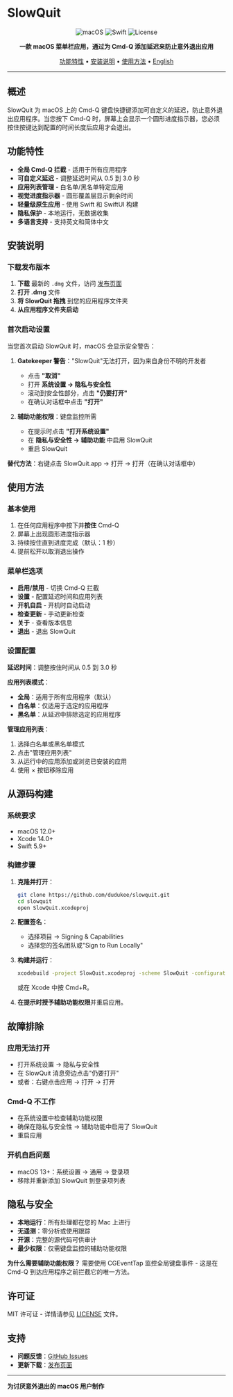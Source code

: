 # SlowQuit

<div align="center">

![macOS](https://img.shields.io/badge/macOS-12.0+-blue.svg)
![Swift](https://img.shields.io/badge/Swift-5.9+-orange.svg)
![License](https://img.shields.io/badge/License-MIT-green.svg)

**一款 macOS 菜单栏应用，通过为 Cmd-Q 添加延迟来防止意外退出应用**

[功能特性](#功能特性) • [安装说明](#安装说明) • [使用方法](#使用方法) • [English](README.md)

</div>

---

## 概述

SlowQuit 为 macOS 上的 Cmd-Q 键盘快捷键添加可自定义的延迟，防止意外退出应用程序。当您按下 Cmd-Q 时，屏幕上会显示一个圆形进度指示器，您必须按住按键达到配置的时间长度后应用才会退出。

## 功能特性

- **全局 Cmd-Q 拦截** - 适用于所有应用程序
- **可自定义延迟** - 调整延迟时间从 0.5 到 3.0 秒
- **应用列表管理** - 白名单/黑名单特定应用
- **视觉进度指示器** - 圆形覆盖层显示剩余时间
- **轻量级原生应用** - 使用 Swift 和 SwiftUI 构建
- **隐私保护** - 本地运行，无数据收集
- **多语言支持** - 支持英文和简体中文

## 安装说明

### 下载发布版本

1. **下载** 最新的 `.dmg` 文件，访问 [发布页面](https://github.com/dudukee/SlowQuit/releases)
2. **打开 .dmg** 文件
3. **将 SlowQuit 拖拽** 到您的应用程序文件夹
4. **从应用程序文件夹启动**

### 首次启动设置

当您首次启动 SlowQuit 时，macOS 会显示安全警告：

1. **Gatekeeper 警告**："SlowQuit"无法打开，因为来自身份不明的开发者
   - 点击 **"取消"**
   - 打开 **系统设置 → 隐私与安全性**
   - 滚动到安全性部分，点击 **"仍要打开"**
   - 在确认对话框中点击 **"打开"**

2. **辅助功能权限**：键盘监控所需
   - 在提示时点击 **"打开系统设置"**
   - 在 **隐私与安全性 → 辅助功能** 中启用 SlowQuit
   - 重启 SlowQuit

**替代方法**：右键点击 SlowQuit.app → 打开 → 打开（在确认对话框中）

## 使用方法

### 基本使用

1. 在任何应用程序中按下并**按住** Cmd-Q
2. 屏幕上出现圆形进度指示器
3. 持续按住直到进度完成（默认：1 秒）
4. 提前松开以取消退出操作

### 菜单栏选项

- **启用/禁用** - 切换 Cmd-Q 拦截
- **设置** - 配置延迟时间和应用列表
- **开机自启** - 开机时自动启动
- **检查更新** - 手动更新检查
- **关于** - 查看版本信息
- **退出** - 退出 SlowQuit

### 设置配置

**延迟时间**：调整按住时间从 0.5 到 3.0 秒

**应用列表模式**：
- **全局**：适用于所有应用程序（默认）
- **白名单**：仅适用于选定的应用程序
- **黑名单**：从延迟中排除选定的应用程序

**管理应用列表**：
1. 选择白名单或黑名单模式
2. 点击"管理应用列表"
3. 从运行中的应用添加或浏览已安装的应用
4. 使用 × 按钮移除应用

## 从源码构建

### 系统要求
- macOS 12.0+
- Xcode 14.0+
- Swift 5.9+

### 构建步骤

1. **克隆并打开**：
   ```bash
   git clone https://github.com/dudukee/slowquit.git
   cd slowquit
   open SlowQuit.xcodeproj
   ```

2. **配置签名**：
   - 选择项目 → Signing & Capabilities
   - 选择您的签名团队或"Sign to Run Locally"

3. **构建并运行**：
   ```bash
   xcodebuild -project SlowQuit.xcodeproj -scheme SlowQuit -configuration Release build
   ```
   或在 Xcode 中按 Cmd+R。

4. **在提示时授予辅助功能权限**并重启应用。

## 故障排除

### 应用无法打开
- 打开系统设置 → 隐私与安全性
- 在 SlowQuit 消息旁边点击"仍要打开"
- 或者：右键点击应用 → 打开 → 打开

### Cmd-Q 不工作
- 在系统设置中检查辅助功能权限
- 确保在隐私与安全性 → 辅助功能中启用了 SlowQuit
- 重启应用

### 开机自启问题
- macOS 13+：系统设置 → 通用 → 登录项
- 移除并重新添加 SlowQuit 到登录项列表

## 隐私与安全

- **本地运行**：所有处理都在您的 Mac 上进行
- **无遥测**：零分析或使用跟踪
- **开源**：完整的源代码可供审计
- **最少权限**：仅需键盘监控的辅助功能权限

**为什么需要辅助功能权限？**
需要使用 CGEventTap 监控全局键盘事件 - 这是在 Cmd-Q 到达应用程序之前拦截它的唯一方法。

## 许可证

MIT 许可证 - 详情请参见 [LICENSE](LICENSE) 文件。

## 支持

- **问题反馈**：[GitHub Issues](https://github.com/dudukee/SlowQuit/issues)
- **更新下载**：[发布页面](https://github.com/dudukee/SlowQuit/releases)

---

**为讨厌意外退出的 macOS 用户制作**